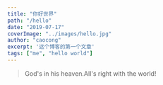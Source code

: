```yaml
---
title: "你好世界"
path: "/hello"
date: "2019-07-17"
coverImage: "../images/hello.jpg"
author: "caocong"
excerpt: '这个博客的第一个文章'
tags: ["me", "hello world"]
---
```


> God's in his heaven.All's right with the world!

